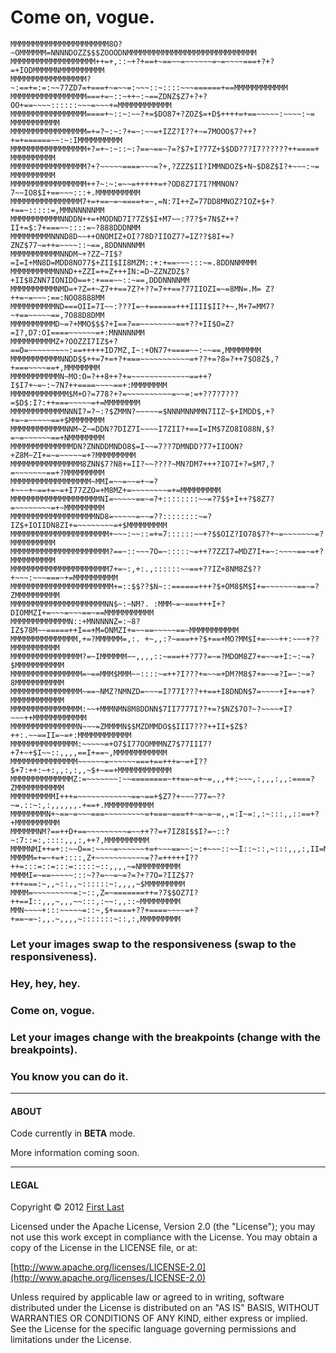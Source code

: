 # Come on, vogue.

```
MMMMMMMMMMMMMMMMMMMMMM8O?~OMMMMMM=NNNNDOZZ$$$ZOOODNMMMMMMMMMMMMMMMMMMMMMMMMMMMMM
MMMMMMMMMMMMMMMMMMM++=+,::~+?+==+~==~~=~~~~~~=~=~~~~===+?+?=+IODMMMMMNMMMMMMMMMM
MMMMMMMMMMMMMMMMM?~:==+=:=:~~77ZD7=+===+~=~~=:~~~::~::::~~~======+==MMMMMMMMMMMM
MMMMMMMMMMMMMMMMM===+=~::~++~:~==ZDNZ$Z7+?+?OO+==~~~~::::::~~~=~~~+=MMMMMMMMMMMM
MMMMMMMMMMMMMMMMM====+~::~:~~?+=$DO87+?ZOZ$=+D$++++=+==~~~~~:~~~~:~= MMMMMMMMMMM
MMMMMMMMMMMMMMMMM=+=?~:~:?+=~:~~=+IZZ?I??+~=7MOOO$7?++?+=+======~~:~:IMMMMMMMMMM
MMMMMMMMMMMMMMMMM+?=+~:~::~:?==~==~?=?$7+I?77Z+$$DD?7?I7??????++====+ MMMMMMMMMM
MMMMMMMMMMMMMMMMM?+?~~~~~====~~~=?+,?ZZZ$II?IMMNDOZ$+N~$D8Z$I?+~~~:~= MMMMMMMMMM
MMMMMMMMMMMMMMMMM++?~:~:=~~=+++++=+?OD8Z7I7I?MMNON?7~~IO8$I+==~~~:::+.MMMMMMMMMM
MMMMMMMMMMMMMMMM7+=+==~=~====+=~,=N:7I++Z=77DD8MNOZ?IOZ+$+?+==~:::::=,MMNNNNNNMM
MMMMMMMMMMMNNDDN++=+MODND7I?7Z$$I+M7~~:?7?$+7N$Z++?II+=$:7+===~~::::=~?888DDDNMM
MMMMMMMMMNNND8D~~++ONOMIZ+OI?78D?IIOZ7?=IZ??$8I+=?ZNZ$77~=++=~~~~::~==,8DDNNNNMM
MMMMMMMMMMMNNDM~+?ZZ~7I$?=I=I+MN8D=MDD8NO77$+ZII$II8MZM::+:+==~~~:::~=.8DDNNMMMM
MMMMMMMMMMNNND++ZZI=+=Z+++IN:=D~ZZNZDZ$?+II$8ZNN7IONIDO==+:+===~~::~==,DDDNNNNMM
MMMMMMMMMMNMD=+?Z=+~Z7++==7Z?+??=7++==?77IIOZI=~=8MN=.M= Z?++=~=~~~:==:NOO8888MM
MMMMMMMMMMND===OII=7I~~:???I=~+======+++IIII$II?+~,M+7=MM7?~+==~~~~~==,7O88D8DMM
MMMMMMMMMMD~=?+MMO$$$?+I==?==~~~~~~~~==+??+II$O=Z?=I?,D7:OI====~~~~~~=+:MNNNNNMM
MMMMMMMMMMZ+?OOZZI7IZ$+?==O=~~~~~~~~~:==+++++ID7MZ,I~:+ON77+====~~:~~==,MMMMMMMM
MMMMMMMMMMMNNDD$$++=7+=+?+===~~~~~~~~~~~=+??+=?8=?++7$O8Z$,?+===~~~~==+,MMMMMMMM
MMMMMMMMMMMN~MO:O=?++8++?+=~~~~~~~~~~~~~==++?I$I7+~=~:~7N7++====~~~~==+:MMMMMMMM
MMMMMMMMMMMMM$M+O?=778?+?=~~~~~~~~~~=~~=:=+??7?7???=$D$:I?:++===~~~~~=+=MMMMMMMM
MMMMMMMMMMMMNNNI?=?~:?$ZMMN?~~~~~=$NNNMNNMMN7IIZ~$+IMDD$,+?+=~=~~~~~==+$MMMMMMMM
MMMMMMMMMMMMNNM~Z~=DDN?7DIZ7I~~~~I7ZII?+==I=IM$7ZO8IO88N,$?=~=~~~~~~==+NMMMMMMMM
MMMMMMMMMMMMMMDN?ZNNDDMNDO8$=I~~=7??7DMNDD?77+IIOON?+Z8M~ZI+=~=~~~~~=+?MMMMMMMMM
MMMMMMMMMMMMMMMM8ZNN$7?N8+=II?~~????~MN?DM7+++?IO7I+?=$M7,?=~~~~~~~==+?MMMMMMMMM
MMMMMMMMMMMMMMMMMM~MMI=~~=~~=+~=?+~~~+~==+=~=+I77ZZO=+M8MZ+=~~~~~~~~=+=MMMMMMMMM
MMMMMMMMMMMMMMMMMMMMNI=~~~~~==~=?+::::::::~~=?7$$+I++?$8Z7?=~~~~~~~~=+~MMMMMMMMM
MMMMMMMMMMMMMMMMMMMND8=~~~~~=~~=??::::::::~=?IZ$+IOIIDN8ZI+=~~~~~~~~=+$MMMMMMMMM
MMMMMMMMMMMMMMMMMMMMMM+~~~:~~::=+=7::::::~~+?$$OIZ?IO78$7?+~=~~~~~~~=?MMMMMMMMMM
MMMMMMMMMMMMMMMMMMMMMM?==~::~~~7O=~:::::~=++?7ZZI7=MDZ7I+=~:~~~~==~=+?MMMMMMMMMM
MMMMMMMMMMMMMMMMMMMMMM7+=~:,+:.,::::::~~==+??IZ+8NM8Z$??+~~~:~~~===~+=MMMMMMMMMM
MMMMMMMMMMMMMMMMMMMMMMM+=::$$??$N~::======+++?$+OM8$M$I+=~~~~~~~==~=?ZMMMMMMMMMM
MMMMMMMMMMMMMMMMMMMMMNN$~:~NM?. :MMM~=~===+++I+?DIOMMZI+=~~~=~~~==~==MMMMMMMMMMM
MMMMMMMMMMMMMN::+MNNNNNZ=:~8?IZ$78M~~=====++I==+M=ONMZI+=~~==~~~~~==~MMMMMMMMMMM
MMMMMMMMMMMMMMM,+=?MMMMMM=,:. +~,,:?~===++?$+==+MO?MM$I+=~~~++:~~~+??MMMMMMMMMMM
MMMMMMMMMMMMMMMM?=~IMMMMMM~~,,,,::~===++?77?=~=?MDOM8Z7+=~~=+I:~:~=?$MMMMMMMMMMM
MMMMMMMMMMMMMMMM=~==MMM$MMM~~::::~=++?I???+=~~=+DM?M8$7+=~~=?I=~:~=?8MMMMMMMMMMM
MMMMMMMMMMMMMMMM~==~NMZ?NMNZD=~~~=I?77I???++==+I8DNDN$7=~~~~+I+=~=+?MMMMMMMMMMMM
MMMMMMMMMMMMMMMM:~~+MMMNMN8M8DDNN$7II7777I??+=?$NZ$7O?~?~~~~+I?~~~++MMMMMMMMMMMM
MMMMMMMMMMMMMMMN~~~=ZMMMMN$$MZDMMDO$$III7???++II+$Z$?++:.~~==II=~=+:MMMMMMMMMMMM
MMMMMMMMMMMMMMM:~~~~~=+O7$I77OOMMMNZ7$77III7?+7+~+$I~~::,,,,==I+==~,MMMMMMMMMMMM
MMMMMMMMMMMMMMM~~~~~~=~~~~~~===+==+++=~=+I??$+7:++:~+:,,:,:,,~$+~==+MMMMMMMMMMMM
MMMMMMMMMMMMMMZ:=~~~~~~~:~~========~++==~=+~=,,,++:~~~,:,,,:,,:====?ZMMMMMMMMMMM
MMMMMMMMMMI+++=~~~~~~~~~~~~==~==+$Z7?+~~~?77=~??~=.::~:,:,,,,,,.+==+.MMMMMMMMMMM
MMMMMMMMN+~==~=~~~===~~~~~~~~~=+===~===++~=~=~=,,=:I~=:,:~:::,,::==+?+MMMMMMMMMM
MMMMMMNM?==++D+==~~~~~~~~~=~~++??=+7IZ8I$$I?=~::?~:7::=:,::::,,,:,++?,MMMMMMMMMM
MMMMNMI++=+::~~O==:~~~~=~~~~~~+=+~~~==~~:~:+~~~::~~I::~::,~:::,,,:,II=MMMMMMMMMM
MMMMM=+=~+=+::::,Z+~~~~~~~~~~~=??=+++++I??++=:::=::=:::=:::::~::,,,,~=NMMMMMMMMM
MMMMI=~==~~~~~:::~??=~~=~=?=?+?7O=?IIZ$7?+++===:~,,~::,,~::::::~:,,,,~$MMMMMMMMM
MMMM=~~~~~~~~~=:~::,Z=~=======++=?7$$OZ7I?++==I::,,,~,,,~~:::,:~~:,,::~MMMMMMMMM
MMN~~~~+:::~~~~~=::~,$+====+??+====~~~~=+?+==~=~:,,.~,,,,~:::::::~::,:,MMMMMMMMM
```
### Let your images swap to the responsiveness (swap to the responsiveness).
### Hey, hey, hey.
### Come on, vogue.
### Let your images change with the breakpoints (change with the breakpoints).
### You know you can do it.

---

#### ABOUT

Code currently in **BETA** mode.

More information coming soon.

---

#### LEGAL

Copyright © 2012 [First Last](http://site.com)

Licensed under the Apache License, Version 2.0 (the "License"); you may not use this work except in compliance with the License. You may obtain a copy of the License in the LICENSE file, or at:

[http://www.apache.org/licenses/LICENSE-2.0](http://www.apache.org/licenses/LICENSE-2.0)

Unless required by applicable law or agreed to in writing, software distributed under the License is distributed on an "AS IS" BASIS, WITHOUT WARRANTIES OR CONDITIONS OF ANY KIND, either express or implied. See the License for the specific language governing permissions and limitations under the License.